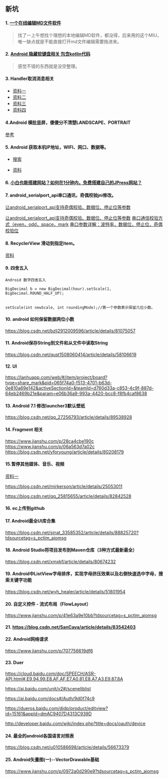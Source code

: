 ## 新坑

#### 1. [一个在线编辑MD文件软件](https://www.zybuluo.com/mdeditor#1457328)

> 找了一上午想找个理想的本地编辑MD软件，都没得，后来用的这个MIU，唯一缺点就是不能直接打开md文件编辑需要拖进来。

#### 2. [Android 隐藏软键盘相关 包含kotlin代码](https://www.cnblogs.com/plokmju/p/7978500.html)

> 感觉不错的东西就是没空整理。

#### 3. Handler取消消息相关

*   [资料一](https://www.baidu.com/s?ie=utf-8&amp;f=8&amp;rsv_bp=1&amp;tn=baidu&amp;wd=Handler%20%E5%8F%96%E6%B6%88%E6%89%80%E6%9C%89%E6%B6%88%E6%81%AF&amp;oq=Handler%2520%25E5%258F%2596%25E6%25B6%2588%25E6%2589%2580%25E4%25BB%25A5%25E6%25B6%2588%25E6%2581%25AF&amp;rsv_pq=b516c2fe0006eb82&amp;rsv_t=3693LbUxLK3d70Hca5tFd3%2BMk2UjODyOEaqWwQ0KppJkwZYiwsd4wHOFU88&amp;rqlang=cn&amp;rsv_enter=1&amp;rsv_sug3=9&amp;rsv_sug1=5&amp;rsv_sug7=100&amp;rsv_sug2=0&amp;inputT=1207&amp;rsv_sug4=3821)
*   [资料二](https://blog.csdn.net/stzy00/article/details/43988213)
*   [资料三](https://blog.csdn.net/taowuhua0505/article/details/80913550)
*   [资料四](https://blog.csdn.net/xyq046463/article/details/54891427)

#### 4.Android 横批竖屏，傻傻分不清楚LANDSCAPE、PORTRAIT

[参考](https://www.cnblogs.com/gccbuaa/p/6708317.html)

#### 5. Android 获取本机IP地址，WIFI、网口、数据等。

* [搜索](https://www.baidu.com/s?wd=Android%20%E8%8E%B7%E5%8F%96ip%E5%9C%B0%E5%9D%80&rsv_spt=1&rsv_iqid=0xbca2f201000de981&issp=1&f=8&rsv_bp=1&rsv_idx=2&ie=utf-8&tn=request_18_pg&rsv_enter=1&rsv_sug3=22&rsv_sug1=19&rsv_sug7=100&rsv_t=ce82PQvDH%2B5yV%2FNL1nubGXBqc0TSyTL57%2FNcE5P%2FAQaWLbKQduZt0xVZn34mNFGjn3QWUg&rsv_sug2=0&inputT=6083&rsv_sug4=6083)

* [资料](https://www.cnblogs.com/jxust-jiege666/p/8168149.html)

#### 6. [小白也能搭建网站？如何在1分钟内，免费搭建自己的JPress网站？](https://mp.weixin.qq.com/s/0lcde8-66IGGQ20o1qXMrQ)

#### 7. android_serialport_api串口通讯，奇偶校验jni修改。

[让android_serialport_api支持奇偶校验、数据位、停止位等参数](https://blog.csdn.net/lny1053452188/article/details/81382711)

[让android_serialport_api支持奇偶校验、数据位、停止位等参数](https://blog.csdn.net/linqiang_csdn/article/details/79537093)
[串口通信校验方式（even，odd，space，mark](https://blog.csdn.net/u010963246/article/details/47171521)
[串口参数详解：波特率，数据位，停止位，奇偶校验位](https://blog.csdn.net/guomutian911/article/details/47044603)

#### 8. RecyclerView 滑动到指定item。
[资料](https://www.jianshu.com/p/bde672af4e11)

#### 9. 四舍五入
```
Android 数字四舍五入

BigDecimal b = new BigDecimal(hour).setScale(1, BigDecimal.ROUND_HALF_UP);
 
 
setScale(int newScale, int roundingMode);//第一个参数表示保留几位小数。
```

#### 10. android 如何保留数据两位小数
https://blog.csdn.net/bzlj2912009596/article/details/81075057

#### 11. Android保存String到文件和从文件中读取String
https://blog.csdn.net/qust1508060414/article/details/58106619

#### 12. UI
https://lanhuapp.com/web/#/item/project/board?type=share_mark&pid=065f74a0-f513-4701-b63d-0e810a69e142&activeSectionId=&teamId=d760d33a-c853-4c9f-887d-64eb2469b21e&param=e06b36a9-993a-4420-bcc8-f8fb4caf8638

#### 13. Android 7.1 修改launcher3默认壁纸
https://blog.csdn.net/qq_27256793/article/details/89538928

#### 14. Fragment 相关
https://www.jianshu.com/p/28ca4cbe190c
https://www.jianshu.com/p/06a563d7a02c
https://blog.csdn.net/yforyoung/article/details/80208179

#### 15.暂停其他媒体、音乐、视频

[资料一](https://www.baidu.com/s?wd=android%E6%9A%82%E5%81%9C%E5%85%B6%E4%BB%96%E5%AA%92%E4%BD%93&rsv_spt=1&rsv_iqid=0x967cd9d40043f47d&issp=1&f=3&rsv_bp=1&rsv_idx=2&ie=utf-8&tn=request_18_pg&rsv_enter=1&rsv_dl=ts_3&rsv_sug3=14&rsv_sug1=13&rsv_sug7=100&rsv_t=cc5951rSQC9uGhwpR35Y5V1vzatfxoTwPuVJ1HAG5Spz5ThAGPGKWuPWDLasUhXylSh8BQ&rsv_sug2=0&prefixsug=Android%2520%25E6%259A%2582%25E5%2581%259C&rsp=3&inputT=9014&rsv_sug4=9014)

https://blog.csdn.net/mirkerson/article/details/25053011  

https://blog.csdn.net/qq_25815655/article/details/82842528

#### 16. ec上传到github

#### 17. Android最全UI库合集
https://blog.csdn.net/sinat_33585352/article/details/88825720?tdsourcetag=s_pctim_aiomsg



#### 18. Android Studio将项目发布到Maven仓库（3种方式最新最全）

https://blog.csdn.net/xmxkf/article/details/80674232



#### 19. Android中ListView字母排序，实现字母挤压效果以及右侧快速选中字母，搜索关键字功能

https://blog.csdn.net/wyh_healer/article/details/51801954



#### 20. 自定义控件 - 流式布局（FlowLayout）

https://www.jianshu.com/p/41e63a9e10bb?tdsourcetag=s_pctim_aiomsg

#### 21. https://blog.csdn.net/SanCava/article/details/83542403

#### 22. Android网络请求

https://www.jianshu.com/p/707756619df6



#### 23. Duer

https://cloud.baidu.com/doc/SPEECH/ASR-API.html#.E9.94.99.E8.AF.AF.E7.A0.81.E8.A7.A3.E9.87.8A

https://ai.baidu.com/unit/v2#/sceneliblist

https://ai.baidu.com/docs#/Auth/9d0f74c9

https://dueros.baidu.com/didp/product/editview?id=15161&appId=dmAC9407D4313C939D

http://developer.baidu.com/wiki/index.php?title=docs/oauth/device

#### 24. 最全的android各国语言对照表
https://blog.csdn.net/u010586698/article/details/56673379



#### 25. Android矢量图(一)--VectorDrawable基础

https://www.jianshu.com/p/0972a0d290e9?tdsourcetag=s_pctim_aiomsg